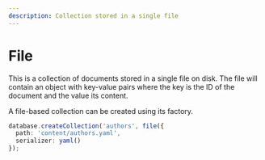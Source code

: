 ```yaml
---
description: Collection stored in a single file
---
```


# File

This is a collection of documents stored in a single file on disk. The file will contain an object with key-value pairs where the key is the ID of the document and the value its content.

A file-based collection can be created using its factory.

```typescript
database.createCollection('authors', file({
  path: 'content/authors.yaml',
  serializer: yaml()
});
```



